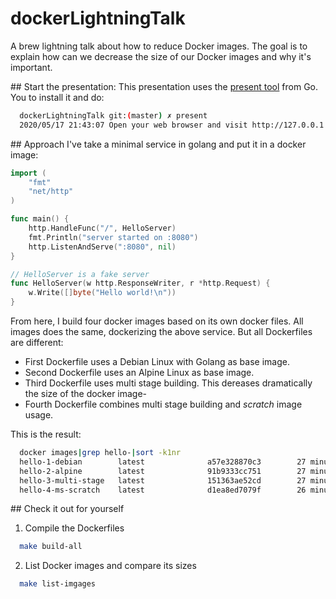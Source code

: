 # dockerLightningTalk
A brew lightning talk about how to reduce Docker images. 
The goal is to explain how can we decrease the size of our Docker images and why it's important.

## Start the presentation:
This presentation uses the [present tool](https://godoc.org/golang.org/x/tools/present) from Go. You to install it and do:
```sh
  dockerLightningTalk git:(master) ✗ present
  2020/05/17 21:43:07 Open your web browser and visit http://127.0.0.1:3999
```

## Approach 
I've take a minimal service in golang and put it in a docker image: 
```go
import (
	"fmt"
	"net/http"
)

func main() {
	http.HandleFunc("/", HelloServer)
	fmt.Println("server started on :8080")
	http.ListenAndServe(":8080", nil)
}

// HelloServer is a fake server
func HelloServer(w http.ResponseWriter, r *http.Request) {
	w.Write([]byte("Hello world!\n"))
}
```

From here, I build four docker images based on its own docker files. All images does the same, dockerizing the above service. 
But all Dockerfiles are different:
* First Dockerfile uses a Debian Linux with Golang as base image.
* Second Dockerfile uses an Alpine Linux as base image.
* Third Dockerfile uses multi stage building. This dereases dramatically the size of the docker image-
* Fourth Dockerfile combines multi stage building and *scratch* image usage.

This is the result:
```sh
  docker images|grep hello-|sort -k1nr
  hello-1-debian        latest              a57e328870c3        27 minutes ago      818MB
  hello-2-alpine        latest              91b9333cc751        27 minutes ago      378MB
  hello-3-multi-stage   latest              151363ae52cd        27 minutes ago      13.1MB
  hello-4-ms-scratch    latest              d1ea8ed7079f        26 minutes ago      7.41MB
```
## Check it out for yourself
1. Compile the Dockerfiles
```sh
  make build-all
```
2. List Docker images and compare its sizes
```sh
  make list-imgages
```
